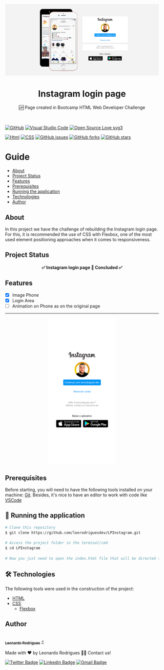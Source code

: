 
<p align="center" >
<img   alt="dtmoney banner" src=".github/bannerLPinsta.png" />
</p>



<h1 align="center">
     Instagram login page
</h1>
<p align="center">🆙 Page created in Bootcamp HTML Web Developer Challenge </p>


\
\
[![GitHub](https://img.shields.io/badge/--181717?logo=github&logoColor=ffffff)](https://github.com/)
[![Visual Studio Code](https://img.shields.io/badge/--007ACC?logo=visual%20studio%20code&logoColor=ffffff)](https://code.visualstudio.com/)
[![Open Source Love svg3](https://badges.frapsoft.com/os/v3/open-source.svg?v=103)](https://github.com/ellerbrock/open-source-badges/)

<a href="https://developer.mozilla.org/pt-BR/docs/Web/HTML/"><img alt="Html" src="https://img.shields.io/badge/Made in-HTML-orange"></a>
<a href="https://developer.mozilla.org/pt-BR/docs/Web/CSS"><img alt="CSS" src="https://img.shields.io/badge/Made in-CSS-blue"></a>
<a href="https://github.com/leorodriguesdev/LPInstagram/issues"><img alt="GitHub issues" src="https://img.shields.io/github/issues/onLeoRodrigues/dtmoney"></a>
<a href="https://github.com/leorodriguesdev/LPInstagram/network"><img alt="GitHub forks" src="https://img.shields.io/github/forks/onLeoRodrigues/dtmoney"></a>
<a href="https://github.com/leorodriguesdev/LPInstagram/stargazers"><img alt="GitHub stars" src="https://img.shields.io/github/stars/onLeoRodrigues/dtmoney"></a>

Guide
=================
<!--ts-->
   * [About](#About)
   * [Project Status](#Project-Status)
   * [Features](#Features)
   * [Prerequisites](#Prerequisites)
   * [Running the application](#Running-the-application)
   * [Technologies](#Technologies)
   * [Author](#Author)
<!--te-->

## About

In this project we have the challenge of rebuilding the Instagram login page. For this, it is recommended the use of CSS with Flexbox, one of the most used element positioning approaches when it comes to responsiveness.


## Project Status


<h4 align="center"> 
	 ✅   Instagram login page 🚩 Concluded  ✅
</h4>

## Features


- [x] Image Phone
- [x] Login Area
- [ ] Animation on Phone as on the original page

---
<p align="center" >
<img width="220" alt="dtmoney banner" src=".github/bannerLPinstaMovel.png" />
</p>


## Prerequisites

Before starting, you will need to have the following tools installed on your machine:
[Git](https://git-scm.com). 
Besides, it's nice to have an editor to work with code like [VSCode](https://code.visualstudio.com/)

## 🎲 Running the application

```bash
# Clone this repository
$ git clone https://github.com/leorodriguesdev/LPInstagram.git

# Access the project folder in the terminal/cmd
$ cd LPInstagram

# Now you just need to open the index.html file that will be directed to your usual browser

```
## 🛠 Technologies

The following tools were used in the construction of the project:

- [HTML](https://developer.mozilla.org/pt-BR/docs/Web/HTML/)
- [CSS](https://developer.mozilla.org/pt-BR/docs/Web/CSS)
  - [Flexbox](https://developer.mozilla.org/pt-BR/docs/Learn/CSS/CSS_layout/Flexbox)



## Author


<a href="https://bio.link/leorodriguesdev">
 <img style="border-radius: 50%;" src="https://avatars.githubusercontent.com/u/74029443?s=400&u=6805c72bfdcfef209836c10e359c1312bb1619c7&v=4" width="100px;" alt=""/>
 <br />
 <sub><b>Leonardo Rodrigues</b></sub></a> <a href="https://bio.link/leorodriguesdev" title="link leo">⚡</a>


Made with ❤️ by Leonardo Rodrigues 👋🏽 Contact us!

[![Twitter Badge](https://img.shields.io/badge/-@leorodriguesdev-1ca0f1?style=flat-square&labelColor=1ca0f1&logo=twitter&logoColor=white&link=https://twitter.com/leorodriguesdev)](https://twitter.com/leorodriguesdev) [![Linkedin Badge](https://img.shields.io/badge/-Linkedin-blue?style=flat-square&logo=Linkedin&logoColor=white&link=https://www.linkedin.com/in/on-leorodrigues/)](https://www.linkedin.com/in/on-leorodrigues/) 
[![Gmail Badge](https://img.shields.io/badge/-lerodriguesoffice@gmail.com-c14438?style=flat-square&logo=Gmail&logoColor=white&link=mailto:leorodriguesoffice@gmail.com)](mailto:leorodriguesoffice@gmail.com)
<p align="left" >
<img   alt="logoleo" src=".github/logoleo.png" width="400px; />
</p>